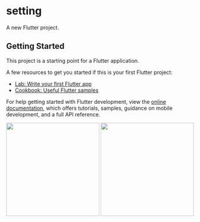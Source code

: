 # setting

A new Flutter project.

## Getting Started

This project is a starting point for a Flutter application.

A few resources to get you started if this is your first Flutter project:

- [Lab: Write your first Flutter app](https://docs.flutter.dev/get-started/codelab)
- [Cookbook: Useful Flutter samples](https://docs.flutter.dev/cookbook)

For help getting started with Flutter development, view the
[online documentation](https://docs.flutter.dev/), which offers tutorials,
samples, guidance on mobile development, and a full API reference.

<img src="https://user-images.githubusercontent.com/118718488/221840048-154fb7be-d7cc-466a-b126-8a617abd9926.jpeg" width="250px">

<img src="https://user-images.githubusercontent.com/118718488/221840521-345fe23c-9344-4527-86ff-53d4690e7931.jpeg" width="250px">


